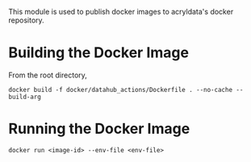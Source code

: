 This module is used to publish docker images to acryldata's docker repository. 

# Building the Docker Image 

From the root directory,

```
docker build -f docker/datahub_actions/Dockerfile . --no-cache --build-arg
```

# Running the Docker Image

```
docker run <image-id> --env-file <env-file>
```